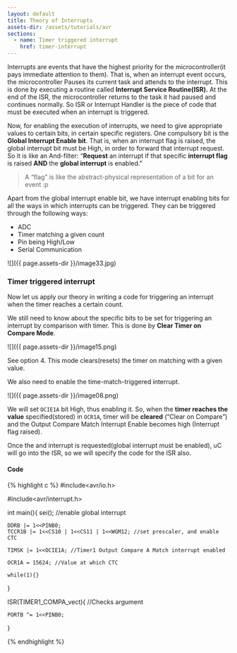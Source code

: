 ```yaml
---
layout: default
title: Theory of Interrupts
assets-dir: /assets/tutorials/avr
sections:
  - name: Timer triggered interrupt
    href: timer-interrupt
---
```


Interrupts are events that have the highest priority for the
microcontroller(it pays immediate attention to them). That is, when an
interrupt event occurs, the microcontroller Pauses its current task and
attends to the interrupt. This is done by executing a routine called
**Interrupt Service Routine(ISR).** At the end of the ISR, the
microcontroller returns to the task it had paused and continues
normally. So ISR or Interrupt Handler is the piece of code that must be
executed when an interrupt is triggered.

Now, for enabling the execution of interrupts, we need to give
appropriate values to certain bits, in certain specific registers. One
compulsory bit is the **Global Interrupt Enable bit**. That is, when an
interrupt flag is raised, the global interrupt bit must be High, in
order to forward that interrupt request. So it is like an And-filter:
“**Request** an interrupt if that specific **interrupt flag** is raised
**AND** the **global interrupt** is enabled.”

> A “flag” is like the abstract-physical representation of a bit for an
> event :p

Apart from the global interrupt enable bit, we have interrupt enabling
bits for all the ways in which interrupts can be triggered. They can be
triggered through the following ways:

 - ADC
 - Timer matching a given count
 - Pin being High/Low
 - Serial Communication

![]({{ page.assets-dir }}/image33.jpg)

### Timer triggered interrupt <a name="timer-interrupt"></a>

Now let us apply our theory in writing a code for triggering an
interrupt when the timer reaches a certain count.

We still need to know about the specific bits to be set for triggering
an interrupt by comparison with timer. This is done by **Clear Timer on
Compare Mode**.

![]({{ page.assets-dir }}/image15.png)

See option 4. This mode clears(resets) the timer on matching with a
given value.

We also need to enable the time-match-triggered interrupt.

![]({{ page.assets-dir }}/image08.png)

We will set `OCIE1A` bit High, thus enabling it. So, when the **timer
reaches the value** specified(stored) in `OCR1A`, timer will be
**cleared** (“Clear on Compare”) and the Output Compare Match Interrupt
Enable becomes high (Interrupt flag raised).

Once the and interrupt is requested(global interrupt must be enabled),
uC will go into the ISR, so we will specify the code for the ISR also.

#### Code

{% highlight c %}
#include<avr/io.h>

#include<avr/interrupt.h>


int main(){
    sei(); //enable global interrupt

    DDRB |= 1<<PINB0;
    TCCR1B |= 1<<CS10 | 1<<CS11 | 1<<WGM12; //set prescaler, and enable CTC

    TIMSK |= 1<<OCIE1A; //Timer1 Output Compare A Match interrupt enabled

    OCR1A = 15624; //Value at which CTC

    while(1){}
}

ISR(TIMER1_COMPA_vect){ //Checks argument

    PORTB ^= 1<<PINB0;
}

{% endhighlight %}

